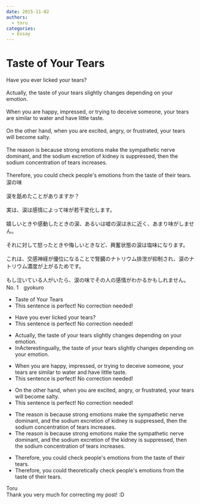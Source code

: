 ```yaml
---
date: 2015-11-02
authors:
  - toru
categories:
  - Essay
---
```


<h1 id="subject_show">Taste of Your Tears</h1>
<div class="date" hidden>Nov 2, 2015 15:41</div>
<div id="post"><div id="body_show_ori">
Have you ever licked your tears?<br/><br/>Actually, the taste of your tears slightly changes depending on your emotion.<br/><br/>When you are happy, impressed, or trying to deceive someone, your tears are similar to water and have little taste.<br/><br/>On the other hand, when you are excited, angry, or frustrated, your tears will become salty.<br/><br/>The reason is because strong emotions make the sympathetic nerve dominant, and the sodium excretion of kidney is suppressed, then the sodium concentration of tears increases.<br/><br/>Therefore, you could check people's emotions from the taste of their tears.
</div></div>

<!-- more -->

<div id="post_ja"><div id="body_show_mo">
涙の味<br/><br/>涙を舐めたことがありますか？<br/><br/>実は、涙は感情によって味が若干変化します。<br/><br/>嬉しいときや感動したときの涙、あるいは嘘の涙は水に近く、あまり味がしません。<br/><br/>それに対して怒ったときや悔しいときなど、興奮状態の涙は塩味になります。<br/><br/>これは、交感神経が優位になることで腎臓のナトリウム排泄が抑制され、涙のナトリウム濃度が上がるためです。<br/><br/>もし泣いている人がいたら、涙の味でその人の感情がわかるかもしれません。
</div></div>
<div id="block"><div class="first_name"> No. 1　<span class="just_name">gyokuro</span></div><div id="block2">
<ul class="correction_field">
<li class="incorrect">Taste of Your Tears</li>
<li class="corrected perfect">This sentence is perfect! No correction needed!</li>
</ul>
<ul class="correction_field">
<li class="incorrect">Have you ever licked your tears?</li>
<li class="corrected perfect">This sentence is perfect! No correction needed!</li>
</ul>
<ul class="correction_field">
<li class="incorrect">Actually, the taste of your tears slightly changes depending on your emotion.</li>
<li class="corrected correct">
<span class="f_red">In</span><span class="f_gray"><span class="sline">Ac</span></span>t<span class="f_red">eresting</span><span class="f_gray"><span class="sline">ua</span></span>l<span class="f_gray"><span class="sline">l</span></span>y, the taste of your tears slightly changes depending on your emotion.
</li>
</ul>
<ul class="correction_field">
<li class="incorrect">When you are happy, impressed, or trying to deceive someone, your tears are similar to water and have little taste.</li>
<li class="corrected perfect">This sentence is perfect! No correction needed!</li>
</ul>
<ul class="correction_field">
<li class="incorrect">On the other hand, when you are excited, angry, or frustrated, your tears will become salty.</li>
<li class="corrected perfect">This sentence is perfect! No correction needed!</li>
</ul>
<ul class="correction_field">
<li class="incorrect">The reason is because strong emotions make the sympathetic nerve dominant, and the sodium excretion of kidney is suppressed, then the sodium concentration of tears increases.</li>
<li class="corrected correct">
The reason is because strong emotions make the sympathetic nerve dominant, and the sodium excretion of <span class="f_red">the </span>kidney is suppressed, then the sodium concentration of tears increases.
</li>
</ul>
<ul class="correction_field">
<li class="incorrect">Therefore, you could check people's emotions from the taste of their tears.</li>
<li class="corrected correct">
Therefore, you could <span class="f_red">theoreti</span>c<span class="f_red">ally c</span>heck people's emotions from the taste of their tears.
</li>
</ul>
</div><div class="name"><span class="just_name">Toru</span><br>
Thank you very much for correcting my post! :D
</div>
</div>
